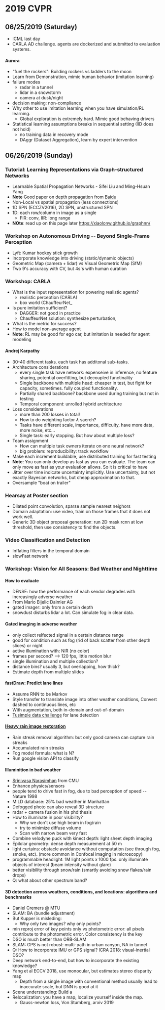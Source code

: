 # 2019 CVPR
## 06/25/2019 (Saturday)

- ICML last day
- CARLA AD challenge. agents are dockerized and submitted to evaluation systems.

#### Aurora
- "fuel the rockers": Building rockers vs ladders to the moon
- Learn from Demonstration, mimic human behavior (imitation learning)
- failure modes
	- radar in a tunnel
	- lidar in a snowstorm
	- camera at dusk/night
- decision making: non-compliance
- Why other to use imitation learning when you have simulation/RL learning.
	- Global exploration is extremely hard. Mimic good behaving drivers
- Statistical learning assumptions breaks in sequential setting (IID does not hold)
	- no training data in recovery mode
	- DAggr (Dataset Aggregation), learn by expert intervention

	
## 06/26/2019 (Sunday)
### Tutorial: Learning Representations via Graph-structured Networks
- Learnable Spatial Propagation Networks - Sifei Liu and Ming-Hsuan Yang
- **Note** Good paper on depth propagation from [Baidu](https://arxiv.org/pdf/1810.02695.pdf)
- Non-Local vs spatial propagation (less connections)
- 1D SPN (ECCZV2016), 2D SPN, unstructured SPN
- 1D: each row/column in image as a single
	- FIR: conv, IIR: long range
- **NOte**: read up on this page later https://xiaolonw.github.io/graphnn/

### Workshop on Autonomous Driving -- Beyond Single-Frame Perception
- Lyft: Kumar hockey stick growth
- Incorporate knowledge into driving (static/dynamic objects)
- Geometric Map (camera + lidar) vs Visual Geometric Map (SfM)
- Two 9's accuracy with CV, but 4s's with human curation

### Workshop: CARLA
- What is the input representation for powering realistic agents?
	- realistic perception (CARLA)
	- box world (ChauffeurNet_
- Is pure imitation sufficient? 
	- DAGGER: not good in practice
	- ChauffeurNet solution: synthesize perturbation, 
- What is the metric for success?
- How to model non-average agent
- **Note**: RL may be good for ego car, but imitation is needed for agent modeling

#### Andrej Karpathy
- 30-40 different tasks. each task has additonal sub-tasks.
- Architecture considerations
	- every single task have network: expenseive in inference, no feature sharing, potential overfitting, but decoupled functinality
	- Single backbone with multiple head: cheaper in test, but fight for capacity, sometimes. fully coupled functionality.
	- Partially shared backbone? backbone used during training but not in testing
	- Temporal component: unrolled hybrid architecture
- Loss considerations
	- more than 200 losses in total!
	- How to do weighting factor $\lambda$ saerch?
	- Tasks have different scale, importance, difficulty, have more data, more noise, etc...
	- Single task: early stopping. But how about multiple loss?
- Team assignment
	- How can multiple task owners iterate on one neural network?
	- big problem: reproducibility: track workflow
- Make each increment buildable, use distributed training for fast testing
- **Note**: You can only develop as fast as you can evaluate. The team can only move as fast as your evaluation allows. So it is critical to have 
- Jitter over time indicate uncertainty implicitly. Use uncertainty, but not exactly Bayesian networks, but cheap approximation to that.
- Oversample "boat on trailer" 

### Hearsay at Poster section
- Dilated point convolution, sparse sample nearest neighors
- Domain adaptation: use video, train on those frames that it does not work well.
- Generic 3D object proposal generation: run 2D mask rcnn at low threshold, then use consistency to find the objects. 

### Video Classification and Detection
- Inflating filters in the temporal domain
- slowFast network

### Workshop: Vision for All Seasons: Bad Weather and Nighttime
#### How to evaluate 
- DENSE: how the performance of each sendor degrades with increasingly adverse weather
- From Mario Bijelic Daimler AG
- gated imager: only from a certain depth
- snowdust disturbs lidar a lot. Can simulate fog in clear data.

#### Gated imaging in adverse weather
- only collect relfected signal in a certain distance range
- good for condition such as fog (rid of back scatter from other depth slices) or night
- active illumination with: NIR (no color)
- frames per second? --> 120 fps, little motion blur
- single illumination and multiple collection?
- distance bins? usually 3, but overlapping, how thick?
- Estimate depth from multiple slides

#### fastDraw: Predict lane lines
- Assume RNN to be Markov
- Style transfer to translate image into other weather conditions, Convert dashed to continuous lines, etc
- With augmentation, both in-domain and out-of-domain 
- [Tusimple data challenge](https://github.com/TuSimple/tusimple-benchmark/blob/master/doc/lane_detection/readme.md) for lane detection

#### [Heavy rain image restoration](https://arxiv.org/pdf/1904.05050.pdf)
- Rain streak removal algorithm: but only good camera can capture rain streaks
- Accumulated rain streaks
- Fog model formula: what is N?
- Run google vision API to classify

#### Illuminition in bad weather
- [Srinivasa Narasimhan](http://www.cs.cmu.edu/~srinivas/) from CMU
- Enhance physics/sensors
- people tend to drive fast in fog, due to bad perception of speed -- Nature 1998
- MILD database: 25% bad weather in Manhattan
- Defogged photo can also reveal 3D structure
- radar + camera fusion in his phd thesis
- How to illuminate in poor visibility?
	- Why we don't use high beam in fog/rain 
	- try to minimize diffuse volume
	- Scan with narrow beam very fast
- Combine velodyne puck with kinect depth: light sheet depth imaging
- Epilolar geometry: dense depth measurement at 50 m
- light curtains: obstacle avoidance without computation (see through fog, smoke, etc). (more common in Confocal imaging in microscopy)
- programmable headlight: 1M light points x 1000 fps. only illuminate objects of interest (beam intensity without glare)
- better visibility through snow/rain (smartly avoiding snow flakes/rain drops)
- Q: what about other spectrum band?

#### 3D detection across weathers, conditions, and locations: algorithms and benchmarks
- Daniel Cremers @ MTU
- SLAM: BA (bundle adjustment)
- But Kupper is misleding:
	- Why only two images? why only points?
- min reproj error of key points only vs photometric error: all pixels contribute to the photometric error. Color consistency is the key
- DSO is much better than ORB-SLAM
- SLAM: GPS is not robust: multi-path in urban canyon, NA in tunnel
- Q: How to incorporate IMU or GPS signal? ICRA 2018: visual-inertial DSO?
- Deep network end-to-end, but how to incorporate the existing knowledge?
- Yang et al ECCV 2018, use monocular, but estimates stereo disparity map
	- Depth from a single image with conventional method usually lead to inaccurate scale, but DNN is good at it
- Scene understanding: Build a 
- Relocalization: you have a map, localize yourself inside the map.
	- Gauss-newton loss, Von Stumberg, arxiv 2019